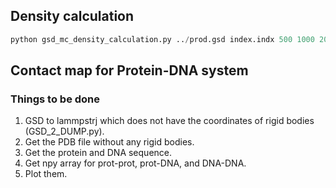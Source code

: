 ## Density calculation
```python 
python gsd_mc_density_calculation.py ../prod.gsd index.indx 500 1000 2000 1 1 ang   // bin start stop stride
```

## Contact map for Protein-DNA system
### Things to be done
  1. GSD to lammpstrj which does not have the coordinates of rigid bodies (GSD_2_DUMP.py).
  2. Get the PDB file without any rigid bodies.
  3. Get the protein and DNA sequence.
  4. Get npy array for prot-prot, prot-DNA, and DNA-DNA.
  5. Plot them.

     
